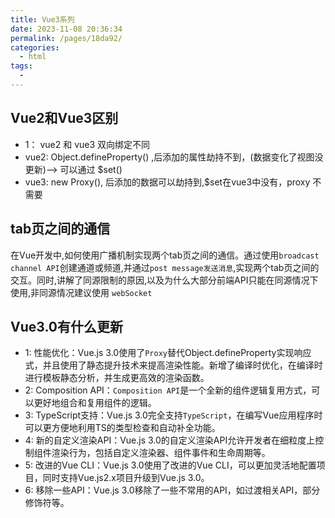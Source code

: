 ```yaml
---
title: Vue3系列
date: 2023-11-08 20:36:34
permalink: /pages/18da92/
categories:
  - html
tags:
  - 
---
```


## Vue2和Vue3区别
* 1： vue2 和 vue3 双向绑定不同
* vue2: Object.defineProperty() ,后添加的属性劫持不到，(数据变化了视图没更新)--> 可以通过 $set()
* vue3: new Proxy(), 后添加的数据可以劫持到,$set在vue3中没有，proxy 不需要
## tab页之间的通信
在Vue开发中,如何使用广播机制实现两个tab页之间的通信。通过使用`broadcast channel API`创建通道或频道,并通过`post message发送消息`,实现两个tab页之间的交互。同时,讲解了同源限制的原因,以及为什么大部分前端API只能在同源情况下使用,非同源情况建议使用 `webSocket`

## Vue3.0有什么更新
* 1: 性能优化：Vue.js 3.0使用了`Proxy`替代Object.defineProperty实现响应式，并且使用了静态提升技术来提高渲染性能。新增了编译时优化，在编译时进行模板静态分析，并生成更高效的渲染函数。
* 2: Composition API：`Composition API`是一个全新的组件逻辑复用方式，可以更好地组合和复用组件的逻辑。
* 3: TypeScript支持：Vue.js 3.0完全支持`TypeScript`，在编写Vue应用程序时可以更方便地利用TS的类型检查和自动补全功能。
* 4: 新的自定义渲染API：Vue.js 3.0的自定义渲染API允许开发者在细粒度上控制组件渲染行为，包括自定义渲染器、组件事件和生命周期等。
* 5: 改进的Vue CLI：Vue.js 3.0使用了改进的Vue CLI，可以更加灵活地配置项目，同时支持Vue.js2.x项目升级到Vue.js 3.0。
* 6: 移除一些API：Vue.js 3.0移除了一些不常用的API，如过渡相关API，部分修饰符等。
